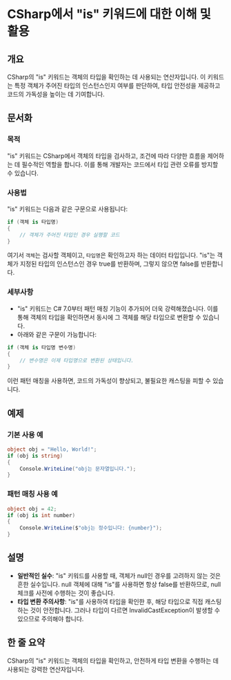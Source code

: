 <!--
Meta Description: # CSharp에서 "is" 키워드에 대한 이해 및 활용 ## 개요 CSharp의 "is" 키워드는 객체의 타입을 확인하는 데 사용되는 연산자입니다. 이 키워드는 특정 객체가 주어진 타입의 인스턴스인지 여부를 판단하여, 타입 안전성을 제공하고 코드의 가독성을 높이는 데...
Meta Keywords: 키워드는, 타입을, 객체의, 객체가, csharp
-->

# CSharp에서 "is" 키워드에 대한 이해 및 활용

## 개요
CSharp의 "is" 키워드는 객체의 타입을 확인하는 데 사용되는 연산자입니다. 이 키워드는 특정 객체가 주어진 타입의 인스턴스인지 여부를 판단하여, 타입 안전성을 제공하고 코드의 가독성을 높이는 데 기여합니다.

## 문서화
### 목적
"is" 키워드는 CSharp에서 객체의 타입을 검사하고, 조건에 따라 다양한 흐름을 제어하는 데 필수적인 역할을 합니다. 이를 통해 개발자는 코드에서 타입 관련 오류를 방지할 수 있습니다.

### 사용법
"is" 키워드는 다음과 같은 구문으로 사용됩니다:

```csharp
if (객체 is 타입명)
{
    // 객체가 주어진 타입인 경우 실행할 코드
}
```

여기서 `객체`는 검사할 객체이고, `타입명`은 확인하고자 하는 데이터 타입입니다. "is"는 객체가 지정된 타입의 인스턴스인 경우 true를 반환하며, 그렇지 않으면 false를 반환합니다.

### 세부사항
- "is" 키워드는 C# 7.0부터 패턴 매칭 기능이 추가되어 더욱 강력해졌습니다. 이를 통해 객체의 타입을 확인하면서 동시에 그 객체를 해당 타입으로 변환할 수 있습니다.
- 아래와 같은 구문이 가능합니다:

```csharp
if (객체 is 타입명 변수명)
{
    // 변수명은 이제 타입명으로 변환된 상태입니다.
}
```

이런 패턴 매칭을 사용하면, 코드의 가독성이 향상되고, 불필요한 캐스팅을 피할 수 있습니다.

## 예제
### 기본 사용 예
```csharp
object obj = "Hello, World!";
if (obj is string)
{
    Console.WriteLine("obj는 문자열입니다.");
}
```

### 패턴 매칭 사용 예
```csharp
object obj = 42;
if (obj is int number)
{
    Console.WriteLine($"obj는 정수입니다: {number}");
}
```

## 설명
- **일반적인 실수**: "is" 키워드를 사용할 때, 객체가 null인 경우를 고려하지 않는 것은 흔한 실수입니다. null 객체에 대해 "is"를 사용하면 항상 false를 반환하므로, null 체크를 사전에 수행하는 것이 좋습니다.
- **타입 변환 주의사항**: "is"를 사용하여 타입을 확인한 후, 해당 타입으로 직접 캐스팅하는 것이 안전합니다. 그러나 타입이 다르면 InvalidCastException이 발생할 수 있으므로 주의해야 합니다.

## 한 줄 요약
CSharp의 "is" 키워드는 객체의 타입을 확인하고, 안전하게 타입 변환을 수행하는 데 사용되는 강력한 연산자입니다.